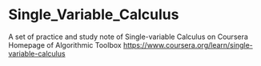 # Single_Variable_Calculus
A set of practice and study note of Single-variable Calculus on Coursera 
Homepage of Algorithmic Toolbox https://www.coursera.org/learn/single-variable-calculus
